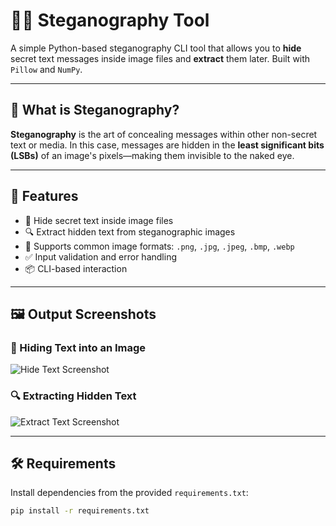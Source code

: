 # 🕵️‍♂️ Steganography Tool

A simple Python-based steganography CLI tool that allows you to **hide** secret text messages inside image files and **extract** them later. Built with `Pillow` and `NumPy`.

---

## 📸 What is Steganography?

**Steganography** is the art of concealing messages within other non-secret text or media. In this case, messages are hidden in the **least significant bits (LSBs)** of an image's pixels—making them invisible to the naked eye.

---

## 🚀 Features

- 🔐 Hide secret text inside image files
- 🔍 Extract hidden text from steganographic images
- 📂 Supports common image formats: `.png`, `.jpg`, `.jpeg`, `.bmp`, `.webp`
- ✅ Input validation and error handling
- 📦 CLI-based interaction

---

## 🖼️ Output Screenshots

### 🔐 Hiding Text into an Image

![Hide Text Screenshot](https://via.placeholder.com/600x300?text=Hide+Text+CLI)

### 🔍 Extracting Hidden Text

![Extract Text Screenshot](https://via.placeholder.com/600x300?text=Extract+Text+CLI)

---

## 🛠️ Requirements

Install dependencies from the provided `requirements.txt`:

```bash
pip install -r requirements.txt
